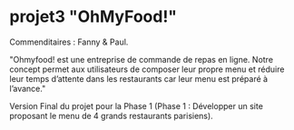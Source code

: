 # projet3 "OhMyFood!"

Commenditaires : Fanny & Paul.

"Ohmyfood! est une entreprise de commande de repas en ligne. Notre concept permet aux
utilisateurs de composer leur propre menu et réduire leur temps d’attente dans les
restaurants car leur menu est préparé à l’avance."

Version Final du projet pour la Phase 1 (Phase 1 : Développer un site proposant le menu de 4 grands restaurants parisiens).


